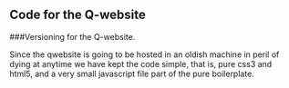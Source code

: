 Code for the Q-website
--------------------------------------------------------------------------------

###Versioning for the Q-website.

Since the qwebsite is going to be hosted in an oldish machine in peril of dying
at anytime we have kept the code simple, that is, pure css3 and html5, and a
very small javascript file part of the pure boilerplate.

